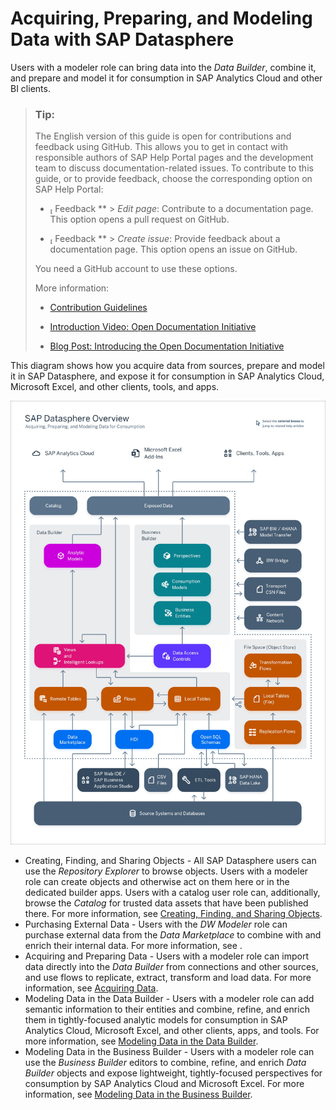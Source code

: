 <!-- loiob4a5d02cefdf45478e7376860c985202 -->

<link rel="stylesheet" type="text/css" href="css/sap-icons.css"/>

# Acquiring, Preparing, and Modeling Data with SAP Datasphere

Users with a modeler role can bring data into the *Data Builder*, combine it, and prepare and model it for consumption in SAP Analytics Cloud and other BI clients.

> ### Tip:  
> The English version of this guide is open for contributions and feedback using GitHub. This allows you to get in contact with responsible authors of SAP Help Portal pages and the development team to discuss documentation-related issues. To contribute to this guide, or to provide feedback, choose the corresponding option on SAP Help Portal:
> 
> -   <span class="SAP-icons-V5"></span> Feedback ** \> *Edit page*: Contribute to a documentation page. This option opens a pull request on GitHub.
> 
> -   <span class="SAP-icons-V5"></span> Feedback ** \> *Create issue*: Provide feedback about a documentation page. This option opens an issue on GitHub.
> 
> 
> You need a GitHub account to use these options.
> 
> More information:
> 
> -   [Contribution Guidelines](https://help.sap.com/docs/open-documentation-initiative/contribution-guidelines/readme.html)
> 
> -   [Introduction Video: Open Documentation Initiative](https://www.youtube.com/watch?v=WJ0oarMlVW4)
> 
> -   [Blog Post: Introducing the Open Documentation Initiative](https://blogs.sap.com/2021/05/20/introducing-the-open-documentation-initiative/)

This diagram shows how you acquire data from sources, prepare and model it in SAP Datasphere, and expose it for consumption in SAP Analytics Cloud, Microsoft Excel, and other clients, tools, and apps.

![](images/DWC_Overview_f9920c0.png)

-   Creating, Finding, and Sharing Objects - All SAP Datasphere users can use the *Repository Explorer* to browse objects. Users with a modeler role can create objects and otherwise act on them here or in the dedicated builder apps. Users with a catalog user role can, additionally, browse the *Catalog* for trusted data assets that have been published there. For more information, see [Creating, Finding, and Sharing Objects](Creating-Finding-Sharing-Objects/creating-finding-and-sharing-objects-6c69b30.md).
-   Purchasing External Data - Users with the *DW Modeler* role can purchase external data from the *Data Marketplace* to combine with and enrich their internal data. For more information, see  <?sap-ot O2O class="- topic/xref " href="4096fb8c97dd4d84a7200941c1721368.xml" text="" desc="" xtrc="xref:2" xtrf="file:/home/builder/src/dita-all/znj1755614851492/loioc25299a38b6448f889a43b42c9e5897d_en-US/src/content/localization/en-us/b4a5d02cefdf45478e7376860c985202.xml" output-class="" outputTopicFile="file:/home/builder/tp.net.sf.dita-ot/2.3/plugins/com.elovirta.dita.markdown_1.3.0/xsl/dita2markdownImpl.xsl" ?> .
-   Acquiring and Preparing Data - Users with a modeler role can import data directly into the *Data Builder* from connections and other sources, and use flows to replicate, extract, transform and load data. For more information, see [Acquiring Data](Acquiring-and-Preparing-Data-in-the-Data-Builder/acquiring-data-1f15a29.md).
-   Modeling Data in the Data Builder - Users with a modeler role can add semantic information to their entities and combine, refine, and enrich them in tightly-focused analytic models for consumption in SAP Analytics Cloud, Microsoft Excel, and other clients, apps, and tools. For more information, see [Modeling Data in the Data Builder](Modeling-Data-in-the-Data-Builder/modeling-data-in-the-data-builder-5c1e3d4.md).
-   Modeling Data in the Business Builder - Users with a modeler role can use the *Business Builder* editors to combine, refine, and enrich *Data Builder* objects and expose lightweight, tightly-focused perspectives for consumption by SAP Analytics Cloud and Microsoft Excel. For more information, see [Modeling Data in the Business Builder](Buisiness-Builder/modeling-data-in-the-business-builder-3829d46.md).

